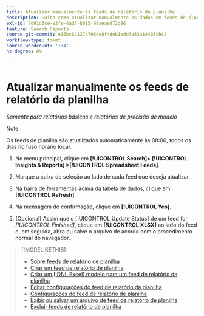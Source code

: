 ```yaml
---
title: Atualizar manualmente os feeds de relatório da planilha
description: Saiba como atualizar manualmente os dados em feeds de planilha.
exl-id: 7d91d6ce-e2fe-4ad7-b015-99aeae872d86
feature: Search Reports
source-git-commit: e16bc62127a708de8f4deb1eddfa53a14405cbc2
workflow-type: tm+mt
source-wordcount: '134'
ht-degree: 0%

---
```


# Atualizar manualmente os feeds de relatório da planilha

*Somente para relatórios básicos e relatórios de precisão de modelo*

>[!NOTE]
>
>Os feeds de planilha são atualizados automaticamente às 08:00, todos os dias no fuso horário local.

1. No menu principal, clique em **[!UICONTROL Search]> [!UICONTROL Insights & Reports] >[!UICONTROL Spreadsheet Feeds]**.

1. Marque a caixa de seleção ao lado de cada feed que deseja atualizar.

1. Na barra de ferramentas acima da tabela de dados, clique em **[!UICONTROL Refresh]**.

1. Na mensagem de confirmação, clique em **[!UICONTROL Yes]**.

1. (Opcional) Assim que o [!UICONTROL Update Status] de um feed for *[!UICONTROL Finished]*, clique em **[!UICONTROL XLSX]** ao lado do feed e, em seguida, abra ou salve o arquivo de acordo com o procedimento normal do navegador.

>[!MORELIKETHIS]
>
>* [Sobre feeds de relatório de planilha](spreadsheet-feed-about.md)
>* [Criar um feed de relatório de planilha](spreadsheet-feed-create.md)
>* [Criar um [!DNL Excel] modelo para um feed de relatório de planilha](spreadsheet-feed-create-excel-template.md)
>* [Editar configurações do feed de relatório da planilha](spreadsheet-feed-edit.md)
>* [Configurações do feed de relatório de planilha](spreadsheet-feed-settings.md)
>* [Exibir ou salvar um arquivo de feed de relatório de planilha](spreadsheet-feed-view-or-save.md)
>* [Excluir feeds de relatório de planilha](spreadsheet-feed-delete.md)
